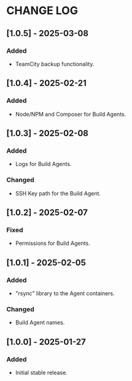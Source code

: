 # CHANGE LOG

## [1.0.5] - 2025-03-08

### Added

- TeamCity backup functionality.

## [1.0.4] - 2025-02-21

### Added

- Node/NPM and Composer for Build Agents.

## [1.0.3] - 2025-02-08

### Added

- Logs for Build Agents.

### Changed

- SSH Key path for the Build Agent.

## [1.0.2] - 2025-02-07

### Fixed

- Permissions for Build Agents.

## [1.0.1] - 2025-02-05

### Added

- "rsync" library to the Agent containers.

### Changed

- Build Agent names.

## [1.0.0] - 2025-01-27

### Added

- Initial stable release.